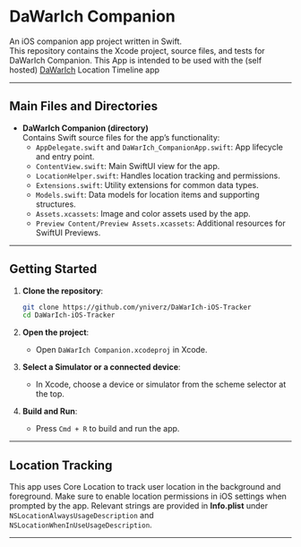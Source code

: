# DaWarIch Companion

An iOS companion app project written in Swift.  
This repository contains the Xcode project, source files, and tests for DaWarIch Companion.
This App is intended to be used with the (self hosted) [DaWarIch](https://github.com/Freika/dawarich) Location Timeline app

---

## Main Files and Directories

- **DaWarIch Companion (directory)**  
  Contains Swift source files for the app’s functionality:
  - `AppDelegate.swift` and `DaWarIch_CompanionApp.swift`: App lifecycle and entry point.
  - `ContentView.swift`: Main SwiftUI view for the app.
  - `LocationHelper.swift`: Handles location tracking and permissions.
  - `Extensions.swift`: Utility extensions for common data types.
  - `Models.swift`: Data models for location items and supporting structures.
  - `Assets.xcassets`: Image and color assets used by the app.
  - `Preview Content/Preview Assets.xcassets`: Additional resources for SwiftUI Previews.

---

## Getting Started

1. **Clone the repository**:
   ```bash
   git clone https://github.com/yniverz/DaWarIch-iOS-Tracker
   cd DaWarIch-iOS-Tracker
   ```
2. **Open the project**:
   - Open `DaWarIch Companion.xcodeproj` in Xcode.

3. **Select a Simulator or a connected device**:
   - In Xcode, choose a device or simulator from the scheme selector at the top.

4. **Build and Run**:
   - Press `Cmd + R` to build and run the app.

---

## Location Tracking

This app uses Core Location to track user location in the background and foreground. Make sure to enable location permissions in iOS settings when prompted by the app. Relevant strings are provided in **Info.plist** under `NSLocationAlwaysUsageDescription` and `NSLocationWhenInUseUsageDescription`.

---
